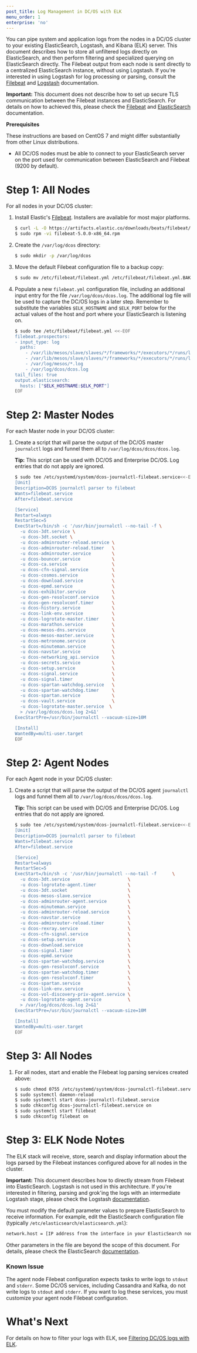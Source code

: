 ```yaml
---
post_title: Log Management in DC/OS with ELK
menu_order: 1
enterprise: 'no'
---
```


You can pipe system and application logs from the nodes in a DC/OS cluster to your existing ElasticSearch, Logstash, and Kibana (ELK) server. This document describes how to store all unfiltered logs directly on ElasticSearch, and then perform filtering and specialized querying on ElasticSearch directly. The Filebeat output from each node is sent directly to a centralized ElasticSearch instance, without using Logstash. If you're interested in using Logstash for log processing or parsing, consult the [Filebeat][2] and [Logstash][8] documentation.

**Important:** This document does not describe how to set up secure TLS communication between the Filebeat instances and ElasticSearch. For details on how to achieved this, please check the [Filebeat][2] and [ElasticSearch][5] documentation.

**Prerequisites**

These instructions are based on CentOS 7 and might differ substantially from other Linux distributions.

*   All DC/OS nodes must be able to connect to your ElasticSearch server on the port used for communication between ElasticSearch and Filebeat (9200 by default).

# <a name="all"></a>Step 1: All Nodes

For all nodes in your DC/OS cluster:

1.  Install Elastic's [Filebeat][2]. Installers are available for most major platforms.

    ```bash
    $ curl -L -O https://artifacts.elastic.co/downloads/beats/filebeat/filebeat-5.0.0-x86_64.rpm
    $ sudo rpm -vi filebeat-5.0.0-x86_64.rpm
    ```

1.  Create the `/var/log/dcos` directory:

    ```bash
    $ sudo mkdir -p /var/log/dcos
    ```
1.  Move the default Filebeat configuration file to a backup copy:

    ```bash
    $ sudo mv /etc/filebeat/filebeat.yml /etc/filebeat/filebeat.yml.BAK
    ```
    
1.  Populate a new `filebeat.yml` configuration file, including an additional input entry for the file `/var/log/dcos/dcos.log`. The additional log file will be used to capture the DC/OS logs in a later step. Remember to substitute the variables `$ELK_HOSTNAME` and `$ELK_PORT` below for the actual values of the host and port where your ElasticSearch is listening on.

    ```bash
    $ sudo tee /etc/filebeat/filebeat.yml <<-EOF 
    filebeat.prospectors:
    - input_type: log
      paths:
        - /var/lib/mesos/slave/slaves/*/frameworks/*/executors/*/runs/latest/stdout
        - /var/lib/mesos/slave/slaves/*/frameworks/*/executors/*/runs/latest/stderr
        - /var/log/mesos/*.log
        - /var/log/dcos/dcos.log
    tail_files: true
    output.elasticsearch:
      hosts: ["$ELK_HOSTNAME:$ELK_PORT"]
    EOF
    ```

# <a name="master"></a>Step 2: Master Nodes

For each Master node in your DC/OS cluster:

1.  Create a script that will parse the output of the DC/OS master `journalctl` logs and funnel them all to `/var/log/dcos/dcos/dcos.log`.

    **Tip:** This script can be used with DC/OS and Enterprise DC/OS. Log entries that do not apply are ignored.

    ```bash
    $ sudo tee /etc/systemd/system/dcos-journalctl-filebeat.service<<-EOF 
    [Unit]
    Description=DCOS journalctl parser to filebeat
    Wants=filebeat.service
    After=filebeat.service
    
    [Service]
    Restart=always
    RestartSec=5
    ExecStart=/bin/sh -c '/usr/bin/journalctl --no-tail -f \
      -u dcos-3dt.service \
      -u dcos-3dt.socket \
      -u dcos-adminrouter-reload.service \
      -u dcos-adminrouter-reload.timer   \
      -u dcos-adminrouter.service        \
      -u dcos-bouncer.service            \
      -u dcos-ca.service                 \
      -u dcos-cfn-signal.service         \
      -u dcos-cosmos.service             \
      -u dcos-download.service           \
      -u dcos-epmd.service               \
      -u dcos-exhibitor.service          \
      -u dcos-gen-resolvconf.service     \
      -u dcos-gen-resolvconf.timer       \
      -u dcos-history.service            \
      -u dcos-link-env.service           \
      -u dcos-logrotate-master.timer     \
      -u dcos-marathon.service           \
      -u dcos-mesos-dns.service          \
      -u dcos-mesos-master.service       \
      -u dcos-metronome.service          \
      -u dcos-minuteman.service          \
      -u dcos-navstar.service            \
      -u dcos-networking_api.service     \
      -u dcos-secrets.service            \
      -u dcos-setup.service              \
      -u dcos-signal.service             \
      -u dcos-signal.timer               \
      -u dcos-spartan-watchdog.service   \
      -u dcos-spartan-watchdog.timer     \
      -u dcos-spartan.service            \
      -u dcos-vault.service              \
      -u dcos-logrotate-master.service  \
      > /var/log/dcos/dcos.log 2>&1'
    ExecStartPre=/usr/bin/journalctl --vacuum-size=10M
    
    [Install]
    WantedBy=multi-user.target
    EOF
    ```

# <a name="agent"></a>Step 2: Agent Nodes

For each Agent node in your DC/OS cluster:

1.  Create a script that will parse the output of the DC/OS agent `journalctl` logs and funnel them all to `/var/log/dcos/dcos/dcos.log`.

    **Tip:** This script can be used with DC/OS and Enterprise DC/OS. Log entries that do not apply are ignored.

    ```bash
    $ sudo tee /etc/systemd/system/dcos-journalctl-filebeat.service<<-EOF 
    [Unit]
    Description=DCOS journalctl parser to filebeat
    Wants=filebeat.service
    After=filebeat.service
    
    [Service]
    Restart=always
    RestartSec=5
    ExecStart=/bin/sh -c '/usr/bin/journalctl --no-tail -f      \
      -u dcos-3dt.service                      \
      -u dcos-logrotate-agent.timer            \
      -u dcos-3dt.socket                       \
      -u dcos-mesos-slave.service              \
      -u dcos-adminrouter-agent.service        \
      -u dcos-minuteman.service                \
      -u dcos-adminrouter-reload.service       \
      -u dcos-navstar.service                  \
      -u dcos-adminrouter-reload.timer         \
      -u dcos-rexray.service                   \
      -u dcos-cfn-signal.service               \
      -u dcos-setup.service                    \
      -u dcos-download.service                 \
      -u dcos-signal.timer                     \
      -u dcos-epmd.service                     \
      -u dcos-spartan-watchdog.service         \
      -u dcos-gen-resolvconf.service           \
      -u dcos-spartan-watchdog.timer           \
      -u dcos-gen-resolvconf.timer             \
      -u dcos-spartan.service                  \
      -u dcos-link-env.service                 \
      -u dcos-vol-discovery-priv-agent.service \
      -u dcos-logrotate-agent.service          \
      > /var/log/dcos/dcos.log 2>&1'
    ExecStartPre=/usr/bin/journalctl --vacuum-size=10M
    
    [Install]
    WantedBy=multi-user.target
    EOF
    ```

# <a name="all-3"></a>Step 3: All Nodes

1.  For all nodes, start and enable the Filebeat log parsing services created above:

    ```bash
    $ sudo chmod 0755 /etc/systemd/system/dcos-journalctl-filebeat.service
    $ sudo systemctl daemon-reload
    $ sudo systemctl start dcos-journalctl-filebeat.service
    $ sudo chkconfig dcos-journalctl-filebeat.service on
    $ sudo systemctl start filebeat
    $ sudo chkconfig filebeat on
    ```

# <a name="all"></a>Step 3: ELK Node Notes

The ELK stack will receive, store, search and display information about the logs parsed by the Filebeat instances configured above for all nodes in the cluster. 

**Important:** This document describes how to directly stream from Filebeat into ElasticSearch. Logstash is not used in this architecture. If you're interested in filtering, parsing and grok'ing the logs with an intermediate Logstash stage, please check the Logstash [documentation][8].

You must modify the default parameter values to prepare ElasticSearch to receive information. For example, edit the ElasticSearch configuration file (typically `/etc/elasticsearch/elasticsearch.yml`):

```bash
network.host = [IP address from the interface in your ElasticSearch node connecting to the Filebeat instances]
```
    
Other parameters in the file are beyond the scope of this document. For details, please check the ElasticSearch [documentation][5].


### Known Issue

The agent node Filebeat configuration expects tasks to write logs to `stdout` and `stderr`. Some DC/OS services, including Cassandra and Kafka, do not write logs to `stdout` and `stderr`. If you want to log these services, you must customize your agent node Filebeat configuration.

# What's Next

For details on how to filter your logs with ELK, see [Filtering DC/OS logs with ELK][3].

 [2]: https://www.elastic.co/guide/en/beats/filebeat/current/filebeat-getting-started.html
 [3]: ../filter-elk/
 [4]: https://www.elastic.co/guide/en/elastic-stack/current/index.html
 [5]: https://www.elastic.co/guide/en/elasticsearch/reference/5.0/index.html
 [6]: https://www.elastic.co/guide/en/kibana/current/install.html
 [7]: https://www.elastic.co/guide/en/logstash/current/installing-logstash.html
 [8]: https://www.elastic.co/guide/en/logstash/current/index.html
